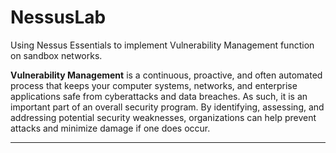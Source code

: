 # NessusLab
Using Nessus Essentials to implement Vulnerability Management function on sandbox networks.

**Vulnerability Management** is a continuous, proactive, and often automated process that keeps your computer systems, networks, and enterprise applications safe from cyberattacks and data breaches. As such, it is an important part of an overall security program. By identifying, assessing, and addressing potential security weaknesses, organizations can help prevent attacks and minimize damage if one does occur.

<hr></hr>
